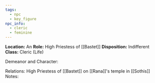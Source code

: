 ```yaml
---
tags:
  - npc
  - key_figure
npc_info:
  - cleric
  - feminine
---
```

**Location:** An
**Role:** High Priestess of [[Bastet]]
**Disposition:** Indifferent
**Class:** Cleric (Life)

Demeanor and Character: 

Relations: High Priestess of [[Bastet]] on [[Rana]]'s temple in [[Sothis]]
Notes: